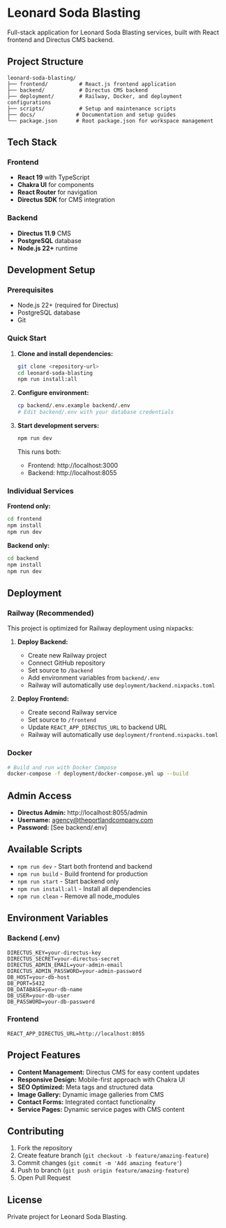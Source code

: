 # Leonard Soda Blasting

Full-stack application for Leonard Soda Blasting services, built with React frontend and Directus CMS backend.

## Project Structure

```
leonard-soda-blasting/
├── frontend/          # React.js frontend application
├── backend/           # Directus CMS backend
├── deployment/        # Railway, Docker, and deployment configurations
├── scripts/           # Setup and maintenance scripts
├── docs/             # Documentation and setup guides
└── package.json      # Root package.json for workspace management
```

## Tech Stack

### Frontend
- **React 19** with TypeScript
- **Chakra UI** for components
- **React Router** for navigation
- **Directus SDK** for CMS integration

### Backend
- **Directus 11.9** CMS
- **PostgreSQL** database
- **Node.js 22+** runtime

## Development Setup

### Prerequisites
- Node.js 22+ (required for Directus)
- PostgreSQL database
- Git

### Quick Start

1. **Clone and install dependencies:**
   ```bash
   git clone <repository-url>
   cd leonard-soda-blasting
   npm run install:all
   ```

2. **Configure environment:**
   ```bash
   cp backend/.env.example backend/.env
   # Edit backend/.env with your database credentials
   ```

3. **Start development servers:**
   ```bash
   npm run dev
   ```

   This runs both:
   - Frontend: http://localhost:3000
   - Backend: http://localhost:8055

### Individual Services

**Frontend only:**
```bash
cd frontend
npm install
npm run dev
```

**Backend only:**
```bash
cd backend
npm install
npm run dev
```

## Deployment

### Railway (Recommended)

This project is optimized for Railway deployment using nixpacks:

1. **Deploy Backend:**
   - Create new Railway project
   - Connect GitHub repository
   - Set source to `/backend`
   - Add environment variables from `backend/.env`
   - Railway will automatically use `deployment/backend.nixpacks.toml`

2. **Deploy Frontend:**
   - Create second Railway service
   - Set source to `/frontend`
   - Update `REACT_APP_DIRECTUS_URL` to backend URL
   - Railway will automatically use `deployment/frontend.nixpacks.toml`

### Docker

```bash
# Build and run with Docker Compose
docker-compose -f deployment/docker-compose.yml up --build
```

## Admin Access

- **Directus Admin:** http://localhost:8055/admin
- **Username:** agency@theportlandcompany.com
- **Password:** [See backend/.env]

## Available Scripts

- `npm run dev` - Start both frontend and backend
- `npm run build` - Build frontend for production
- `npm run start` - Start backend only
- `npm run install:all` - Install all dependencies
- `npm run clean` - Remove all node_modules

## Environment Variables

### Backend (.env)
```
DIRECTUS_KEY=your-directus-key
DIRECTUS_SECRET=your-directus-secret
DIRECTUS_ADMIN_EMAIL=your-admin-email
DIRECTUS_ADMIN_PASSWORD=your-admin-password
DB_HOST=your-db-host
DB_PORT=5432
DB_DATABASE=your-db-name
DB_USER=your-db-user
DB_PASSWORD=your-db-password
```

### Frontend
```
REACT_APP_DIRECTUS_URL=http://localhost:8055
```

## Project Features

- **Content Management:** Directus CMS for easy content updates
- **Responsive Design:** Mobile-first approach with Chakra UI
- **SEO Optimized:** Meta tags and structured data
- **Image Gallery:** Dynamic image galleries from CMS
- **Contact Forms:** Integrated contact functionality
- **Service Pages:** Dynamic service pages with CMS content

## Contributing

1. Fork the repository
2. Create feature branch (`git checkout -b feature/amazing-feature`)
3. Commit changes (`git commit -m 'Add amazing feature'`)
4. Push to branch (`git push origin feature/amazing-feature`)
5. Open Pull Request

## License

Private project for Leonard Soda Blasting.